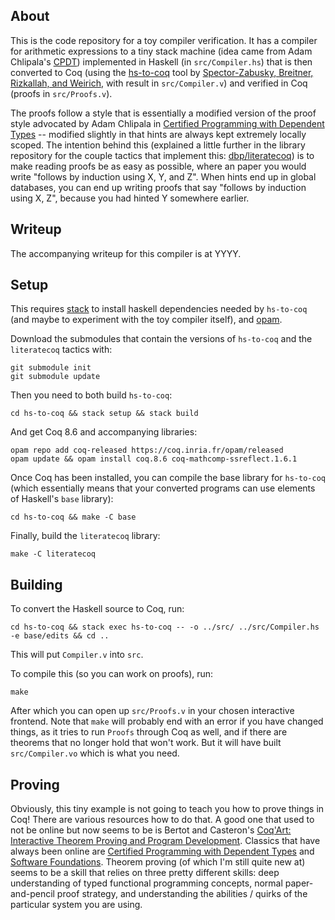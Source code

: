 ## About

This is the code repository for a toy compiler verification. It has a compiler
for arithmetic expressions to a tiny stack machine (idea came from Adam
Chlipala's [CPDT]((http://adam.chlipala.net/cpdt/))) implemented in Haskell (in
`src/Compiler.hs`) that is then converted to Coq (using the
[hs-to-coq](https://github.com/antalsz/hs-to-coq) tool by [Spector-Zabusky,
Breitner, Rizkallah, and Weirich](https://arxiv.org/abs/1711.09286), with result
in `src/Compiler.v`) and verified in Coq (proofs in `src/Proofs.v`).

The proofs follow a style that is essentially a modified version of the proof
style advocated by Adam Chlipala in [Certified Programming with Dependent
Types](http://adam.chlipala.net/cpdt/) -- modified slightly in that hints are
always kept extremely locally scoped. The intention behind this (explained a
little further in the library repository for the couple tactics that implement
this: [dbp/literatecoq](https://github.com/dbp/literatecoq)) is to make
reading proofs be as easy as possible, where an paper you would write "follows
by induction using X, Y, and Z". When hints end up in global databases, you can
end up writing proofs that say "follows by induction using X, Z", because you
had hinted Y somewhere earlier.

## Writeup

The accompanying writeup for this compiler is at YYYY.

## Setup

This requires [stack](https://www.haskellstack.org) to install haskell
dependencies needed by `hs-to-coq` (and maybe to experiment with the toy
compiler itself), and [opam](https://opam.ocaml.org/).

Download the submodules that contain the versions of `hs-to-coq` and the
`literatecoq` tactics with:

```
git submodule init
git submodule update
```

Then you need to both build `hs-to-coq`:

```
cd hs-to-coq && stack setup && stack build
```

And get Coq 8.6 and accompanying libraries:

```
opam repo add coq-released https://coq.inria.fr/opam/released
opam update && opam install coq.8.6 coq-mathcomp-ssreflect.1.6.1
```

Once Coq has been installed, you can compile the base library for `hs-to-coq`
(which essentially means that your converted programs can use elements of
Haskell's `base` library):

```
cd hs-to-coq && make -C base
```

Finally, build the `literatecoq` library:

```
make -C literatecoq
```

## Building

To convert the Haskell source to Coq, run:

```
cd hs-to-coq && stack exec hs-to-coq -- -o ../src/ ../src/Compiler.hs -e base/edits && cd ..
```

This will put `Compiler.v` into `src`.

To compile this (so you can work on proofs), run:

```
make
```

After which you can open up `src/Proofs.v` in your chosen interactive frontend.
Note that `make` will probably end with an error if you have changed things, as
it tries to run `Proofs` through Coq as well, and if there are theorems that no
longer hold that won't work. But it will have built `src/Compiler.vo` which is
what you need.

## Proving

Obviously, this tiny example is not going to teach you how to prove things in
Coq! There are various resources how to do that. A good one that used to not be
online but now seems to be is Bertot and Casteron's [Coq'Art: Interactive
Theorem Proving and Program
Development](https://archive.org/details/springer_10.1007-978-3-662-07964-5).
Classics that have always been online are [Certified Programming with Dependent
Types](http://adam.chlipala.net/cpdt/) and [Software
Foundations](https://softwarefoundations.cis.upenn.edu/). Theorem proving (of
which I'm still quite new at) seems to be a skill that relies on three pretty
different skills: deep understanding of typed functional programming concepts,
normal paper-and-pencil proof strategy, and understanding the abilities / quirks
of the particular system you are using. 
